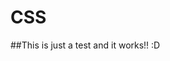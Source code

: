 # CSS































##This is just a test and it works!! :D